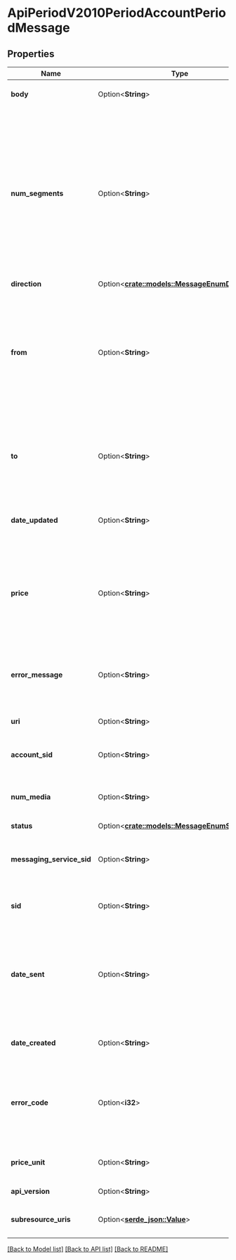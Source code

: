 # ApiPeriodV2010PeriodAccountPeriodMessage

## Properties

Name | Type | Description | Notes
------------ | ------------- | ------------- | -------------
**body** | Option<**String**> | The message text. Can be up to 1,600 characters long. | [optional]
**num_segments** | Option<**String**> | The number of segments that make up the complete message. A message body that is too large to be sent in a single SMS message is segmented and charged as multiple messages. Inbound messages over 160 characters are reassembled when the message is received. Note: When using a Messaging Service to send messages, `num_segments` will always be 0 in Twilio's response to your API request. | [optional]
**direction** | Option<[**crate::models::MessageEnumDirection**](message_enum_direction.md)> |  | [optional]
**from** | Option<**String**> | The phone number (in [E.164](https://en.wikipedia.org/wiki/E.164) format), [alphanumeric sender ID](https://www.twilio.com/docs/sms/send-messages#use-an-alphanumeric-sender-id), or [Wireless SIM](https://www.twilio.com/docs/wireless/tutorials/communications-guides/how-to-send-and-receive-text-messages) that initiated the message. For incoming messages, this will be the number of the sending phone. For outgoing messages, this value will be one of your Twilio phone numbers or the alphanumeric sender ID used. | [optional]
**to** | Option<**String**> | The phone number in [E.164](https://en.wikipedia.org/wiki/E.164) format that received the message. For incoming messages, this will be one of your Twilio phone numbers. For outgoing messages, this will be the sending phone. | [optional]
**date_updated** | Option<**String**> | The date and time in GMT that the resource was last updated specified in [RFC 2822](https://www.ietf.org/rfc/rfc2822.txt) format. | [optional]
**price** | Option<**String**> | The amount billed for the message, in the currency specified by `price_unit`.  Note that your account is charged for each segment we send to the handset. Populated after the message has been sent. May not be immediately available. | [optional]
**error_message** | Option<**String**> | The description of the `error_code` if your message `status` is `failed` or `undelivered`. If the message was successful, this value is null. | [optional]
**uri** | Option<**String**> | The URI of the resource, relative to `https://api.twilio.com`. | [optional]
**account_sid** | Option<**String**> | The SID of the [Account](https://www.twilio.com/docs/iam/api/account) that sent the message that created the resource. | [optional]
**num_media** | Option<**String**> | The number of media files associated with the message. A message can send up to 10 media files. | [optional]
**status** | Option<[**crate::models::MessageEnumStatus**](message_enum_status.md)> |  | [optional]
**messaging_service_sid** | Option<**String**> | The SID of the [Messaging Service](https://www.twilio.com/docs/sms/services/api) used with the message. The value is null if a Messaging Service was not used. | [optional]
**sid** | Option<**String**> | The unique string that that we created to identify the Message resource. | [optional]
**date_sent** | Option<**String**> | The date and time in GMT that the resource was sent specified in [RFC 2822](https://www.ietf.org/rfc/rfc2822.txt) format. For outgoing messages, this is when we sent the message. For incoming messages, this is when we made the HTTP request to your application.  | [optional]
**date_created** | Option<**String**> | The date and time in GMT that the resource was created specified in [RFC 2822](https://www.ietf.org/rfc/rfc2822.txt) format. | [optional]
**error_code** | Option<**i32**> | The error code returned if your message `status` is `failed` or `undelivered`. The error_code provides more information about the failure. If the message was successful, this value is null. | [optional]
**price_unit** | Option<**String**> | The currency in which `price` is measured, in [ISO 4127](https://www.iso.org/iso/home/standards/currency_codes.htm) format (e.g. `usd`, `eur`, `jpy`). | [optional]
**api_version** | Option<**String**> | The API version used to process the message. | [optional]
**subresource_uris** | Option<[**serde_json::Value**](.md)> | A list of related resources identified by their URIs relative to `https://api.twilio.com` | [optional]

[[Back to Model list]](../README.md#documentation-for-models) [[Back to API list]](../README.md#documentation-for-api-endpoints) [[Back to README]](../README.md)


